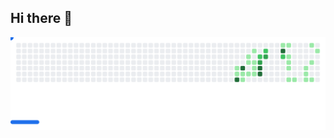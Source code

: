 ## Hi there 👋

<picture>
  <source media="(prefers-color-scheme: dark)"
          srcset="https://raw.githubusercontent.com/osvo/osvo/github-breakout/images/breakout-dark.svg" />
  <source media="(prefers-color-scheme: light)"
          srcset="https://raw.githubusercontent.com/osvo/osvo/github-breakout/images/breakout-light.svg" />
  <img alt="Breakout de mis contribuciones"
       src="https://raw.githubusercontent.com/osvo/osvo/github-breakout/images/breakout-light.svg" />
</picture>
